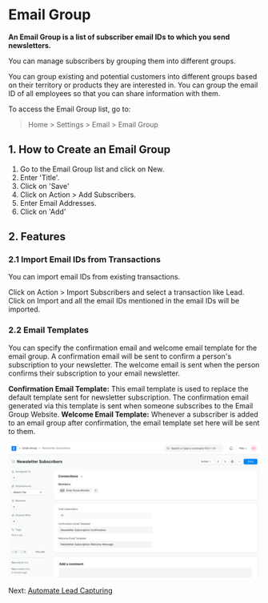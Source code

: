 
# Email Group


**An Email Group is a list of subscriber email IDs to which you send newsletters.**


You can manage subscribers by grouping them into different groups.


You can group existing and potential customers into different groups based on their territory or products they are interested in. You can group the email ID of all employees so that you can share information with them.


To access the Email Group list, go to:



> 
> Home > Settings > Email > Email Group
> 
> 
> 


## 1. How to Create an Email Group


1. Go to the Email Group list and click on New.
2. Enter 'Title'.
3. Click on 'Save'
4. Click on Action > Add Subscribers.
5. Enter Email Addresses.
6. Click on 'Add'


## 2. Features


### 2.1 Import Email IDs from Transactions


You can import email IDs from existing transactions.


Click on Action > Import Subscribers and select a transaction like Lead. Click on Import and all the email IDs mentioned in the email IDs will be imported.


### 2.2 Email Templates


You can specify the confirmation email and welcome email template for the email group. A confirmation email will be sent to confirm a person's subscription to your newsletter. The welcome email is sent when the person confirms their subscription to your email newsletter.


**Confirmation Email Template:** This email template is used to replace the default template sent for newsletter subscription. The confirmation email generated via this template is sent when someone subscribes to the Email Group Website.
**Welcome Email Template:** Whenever a subscriber is added to an email group after confirmation, the email template set here will be sent to them.


![Email Group Templates](/files/email-group.png)


Next: [Automate Lead Capturing](/docs/v13/user/manual/en/CRM/articles/automate_lead_capturing)


